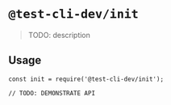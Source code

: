 # `@test-cli-dev/init`

> TODO: description

## Usage

```
const init = require('@test-cli-dev/init');

// TODO: DEMONSTRATE API
```
